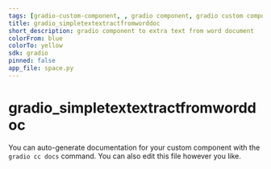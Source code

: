 ```yaml
---
tags: [gradio-custom-component, , gradio component, gradio custom component, text extraction, text extract from word document]
title: gradio_simpletextextractfromworddoc
short_description: gradio component to extra text from word document
colorFrom: blue
colorTo: yellow
sdk: gradio
pinned: false
app_file: space.py
---
```


# gradio_simpletextextractfromworddoc

You can auto-generate documentation for your custom component with the `gradio cc docs` command.
You can also edit this file however you like.
